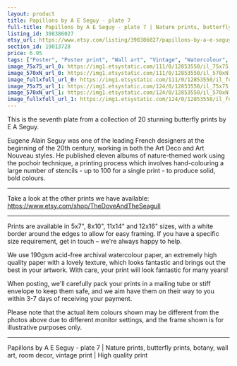 ```yaml
---
layout: product
title: Papillons by A E Seguy - plate 7 
full-title: Papillons by A E Seguy - plate 7 | Nature prints, butterfly prints, botany, wall art, room decor, vintage print | High quality print
listing_id: 398386027
etsy_url: https://www.etsy.com/listing/398386027/papillons-by-a-e-seguy-plate-7-nature?utm_source=thedoveandtheseagull&utm_medium=api&utm_campaign=api
section_id: 19013728
price: 6.95
tags: ["Poster", "Poster print", "Wall art", "Vintage", "Watercolour", "Nature", "Botanical art", "Wildlife", "Nature print", "Butterfly print", "Butterfly art", "Butterfly poster", "High quality print"]
image_75x75_url_0: https://img1.etsystatic.com/111/0/12853550/il_75x75.1031604501_lrb7.jpg
image_570xN_url_0: https://img1.etsystatic.com/111/0/12853550/il_570xN.1031604501_lrb7.jpg
image_fullxfull_url_0: https://img1.etsystatic.com/111/0/12853550/il_fullxfull.1031604501_lrb7.jpg
image_75x75_url_1: https://img1.etsystatic.com/124/0/12853550/il_75x75.1031604527_2sv0.jpg
image_570xN_url_1: https://img1.etsystatic.com/124/0/12853550/il_570xN.1031604527_2sv0.jpg
image_fullxfull_url_1: https://img1.etsystatic.com/124/0/12853550/il_fullxfull.1031604527_2sv0.jpg
---
```

This is the seventh plate from a collection of 20 stunning butterfly prints by E A Seguy.

Eugene Alain Seguy was one of the leading French designers at the beginning of the 20th century, working in both the Art Deco and Art Nouveau styles. He published eleven albums of nature-themed work using the pochoir technique, a printing process which involves hand-colouring a large number of stencils - up to 100 for a single print -  to produce solid, bold colours.

---

Take a look at the other prints we have available: https://www.etsy.com/shop/TheDoveAndTheSeagull

---

Prints are available in 5x7&quot;, 8x10&quot;, 11x14&quot; and 12x16&quot; sizes, with a white border around the edges to allow for easy framing. If you have a specific size requirement, get in touch – we&#39;re always happy to help.

We use 190gsm acid-free archival watercolour paper, an extremely high quality paper with a lovely texture, which looks fantastic and brings out the best in your artwork. With care, your print will look fantastic for many years!

When posting, we&#39;ll carefully pack your prints in a mailing tube or stiff envelope to keep them safe, and we aim have them on their way to you within 3-7 days of receiving your payment.

Please note that the actual item colours shown may be different from the photos above due to different monitor settings, and the frame shown is for illustrative purposes only.

---

Papillons by A E Seguy - plate 7 | Nature prints, butterfly prints, botany, wall art, room decor, vintage print | High quality print
